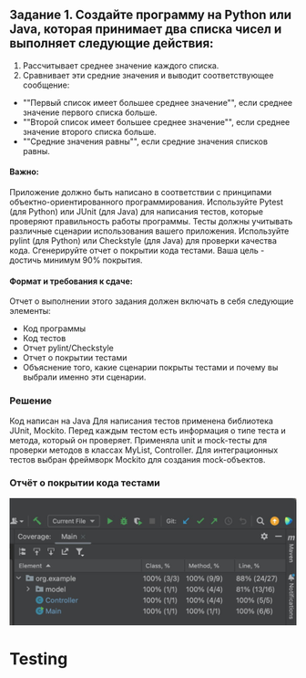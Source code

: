 ## Задание 1. Создайте программу на Python или Java, которая принимает два списка чисел и выполняет следующие действия:
1. Рассчитывает среднее значение каждого списка. 
2. Сравнивает эти средние значения и выводит соответствующее сообщение:
- ""Первый список имеет большее среднее значение"", если среднее значение первого списка больше.
- ""Второй список имеет большее среднее значение"", если среднее значение второго списка больше.
- ""Средние значения равны"", если средние значения списков равны.

#### Важно:
Приложение должно быть написано в соответствии с принципами объектно-ориентированного программирования.
Используйте Pytest (для Python) или JUnit (для Java) для написания тестов, которые проверяют правильность работы программы. Тесты должны учитывать различные сценарии использования вашего приложения.
Используйте pylint (для Python) или Checkstyle (для Java) для проверки качества кода.
Сгенерируйте отчет о покрытии кода тестами. Ваша цель - достичь минимум 90% покрытия.

#### Формат и требования к сдаче:
Отчет о выполнении этого задания должен включать в себя следующие элементы:
- Код программы
- Код тестов
- Отчет pylint/Checkstyle
- Отчет о покрытии тестами
- Объяснение того, какие сценарии покрыты тестами и почему вы выбрали именно эти сценарии.
### Решение
Код написан на Java
Для написания тестов применена библиотека JUnit, Mockito.
Перед каждым тестом есть информация о типе теста и метода, который он проверяет.
Применяла unit и mock-тесты для проверки методов в классах MyList, Controller.
Для интеграционных тестов выбран фреймворк Mockito для создания mock-объектов.


### Отчёт о покрытии кода тестами
![report](report.jpg)
# Testing
